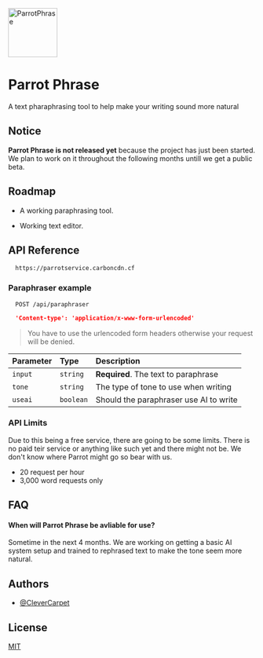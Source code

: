
<a href="https://parrotphrase.carbondev.cf">
    <img alt="ParrotPhrase" src="https://parrotphrase.carbondev.cf/assets/images/logo/ParrotPhraseLogoWhite.png" width="100" />
</a>

# Parrot Phrase

A text pharaphrasing tool to help make your writing sound more natural

## Notice

**Parrot Phrase is not released yet** because the project has just been started. We plan to work on it throughout the following months untill we get a public beta.

## Roadmap

- A working paraphrasing tool.

- Working text editor.

## API Reference

```https
  https://parrotservice.carboncdn.cf
```

### Paraphraser example

```https
  POST /api/paraphraser
```

```json
  'Content-type': 'application/x-www-form-urlencoded'
```

> You have to use the urlencoded form headers otherwise your request will be denied.

| Parameter | Type     | Description                |
| :-------- | :------- | :------------------------- |
| `input` | `string` | **Required**. The text to paraphrase |
| `tone` | `string` | The type of tone to use when writing |
| `useai` | `boolean` | Should the paraphraser use AI to write |

### API Limits

Due to this being a free service, there are going to be some limits. There is no paid teir service or anything like such yet and there might not be. We don't know where Parrot might go so bear with us.

- 20 request per hour
- 3,000 word requests only

## FAQ

#### When will Parrot Phrase be avliable for use?

Sometime in the next 4 months. We are working on getting a basic AI system setup and trained to rephrased text to make the tone seem more natural.
## Authors

- [@CleverCarpet](https://www.github.com/clevercarpet)


## License

[MIT](https://choosealicense.com/licenses/mit/)


